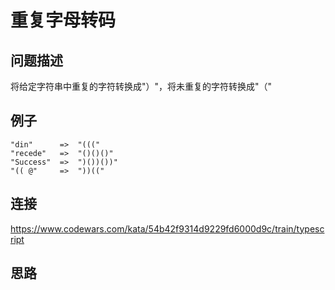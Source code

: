 # 重复字母转码

## 问题描述
将给定字符串中重复的字符转换成"）"，将未重复的字符转换成"（"

## 例子
```
"din"      =>  "((("
"recede"   =>  "()()()"
"Success"  =>  ")())())"
"(( @"     =>  "))((" 
```

## 连接
https://www.codewars.com/kata/54b42f9314d9229fd6000d9c/train/typescript

## 思路

